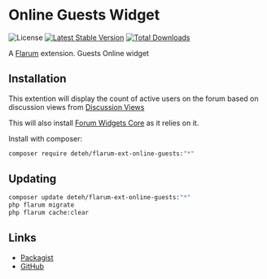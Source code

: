 # Online Guests Widget

![License](https://img.shields.io/badge/license-MIT-blue.svg) [![Latest Stable Version](https://img.shields.io/packagist/v/deteh/flarum-ext-online-guests.svg)](https://packagist.org/packages/deteh/flarum-ext-online-guests) [![Total Downloads](https://img.shields.io/packagist/dt/deteh/flarum-ext-online-guests.svg)](https://packagist.org/packages/deteh/flarum-ext-online-guests)

A [Flarum](http://flarum.org) extension. Guests Online widget

## Installation

This extention will display the count of active users on the forum based on discussion views from [Discussion Views](https://github.com/MichaelBelgium/flarum-discussion-views)

This will also install [Forum Widgets Core](https://github.com/afrux/forum-widgets-core) as it relies on it.

Install with composer:

```sh
composer require deteh/flarum-ext-online-guests:"*"
```

## Updating

```sh
composer update deteh/flarum-ext-online-guests:"*"
php flarum migrate
php flarum cache:clear
```

## Links

- [Packagist](https://packagist.org/packages/deteh/online-guests)
- [GitHub](https://github.com/deteh/online-guests)
